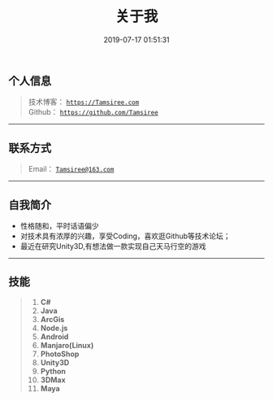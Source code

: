﻿---
title: 关于我
date: 2019-07-17 01:51:31
type: about
top_img: https://cdn.jsdelivr.net/gh/Tamsiree/Assets@master/DeskTop/45dd79eb-d80b.png
---

## 个人信息

> 技术博客： [`https://Tamsiree.com`](https://Tamsiree.com)  
> Github： [`https://github.com/Tamsiree`](https://github.com/Tamsiree)

---

## 联系方式

> Email： [`Tamsiree@163.com`](mailto:Tamsiree@163.com)

---

## 自我简介

* 性格随和，平时话语偏少
* 对技术具有浓厚的兴趣，享受Coding，喜欢逛Github等技术论坛；
* 最近在研究Unity3D,有想法做一款实现自己天马行空的游戏  

---

## 技能

> 1. **C#**  
> 2. **Java**  
> 3. **ArcGis**  
> 4. **Node.js**  
> 5. **Android**  
> 6. **Manjaro(Linux)**  
> 7. **PhotoShop**  
> 8. **Unity3D**  
> 9. **Python**  
> 10. **3DMax**  
> 11. **Maya**  
